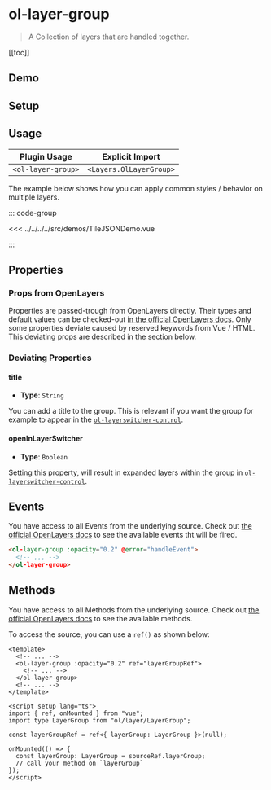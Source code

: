# ol-layer-group

> A Collection of layers that are handled together.

[[toc]]

## Demo

<script setup lang="ts">
import TileJSONDemo from "@demos/TileJSONDemo.vue"
</script>
<ClientOnly>
<TileJSONDemo />
</ClientOnly>

## Setup

<!--@include: ../../layers.plugin.md-->

## Usage

| Plugin Usage       |     Explicit Import     |
| ------------------ | :---------------------: |
| `<ol-layer-group>` | `<Layers.OlLayerGroup>` |

The example below shows how you can apply common styles / behavior on multiple layers.

::: code-group

<<< ../../../../src/demos/TileJSONDemo.vue

:::

## Properties

### Props from OpenLayers

Properties are passed-trough from OpenLayers directly.
Their types and default values can be checked-out [in the official OpenLayers docs](https://openlayers.org/en/latest/apidoc/module-ol_layer_Group-LayerGroup.html).
Only some properties deviate caused by reserved keywords from Vue / HTML.
This deviating props are described in the section below.

### Deviating Properties

#### title

- **Type**: `String`

You can add a title to the group.
This is relevant if you want the group for example to appear in the [`ol-layerswitcher-control`](../../mapcontrols/layerswitcher/index.md).

#### openInLayerSwitcher

- **Type**: `Boolean`

Setting this property, will result in expanded layers within the group in [`ol-layerswitcher-control`](../../mapcontrols/layerswitcher/index.md).

## Events

You have access to all Events from the underlying source.
Check out [the official OpenLayers docs](https://openlayers.org/en/latest/apidoc/module-ol_layer_Group-LayerGroup.html) to see the available events tht will be fired.

```html
<ol-layer-group :opacity="0.2" @error="handleEvent">
  <!-- ... -->
</ol-layer-group>
```

## Methods

You have access to all Methods from the underlying source.
Check out [the official OpenLayers docs](https://openlayers.org/en/latest/apidoc/module-ol_layer_Group-LayerGroup.html) to see the available methods.

To access the source, you can use a `ref()` as shown below:

```vue
<template>
  <!-- ... -->
  <ol-layer-group :opacity="0.2" ref="layerGroupRef">
    <!-- ... -->
  </ol-layer-group>
  <!-- ... -->
</template>

<script setup lang="ts">
import { ref, onMounted } from "vue";
import type LayerGroup from "ol/layer/LayerGroup";

const layerGroupRef = ref<{ layerGroup: LayerGroup }>(null);

onMounted(() => {
  const layerGroup: LayerGroup = sourceRef.layerGroup;
  // call your method on `layerGroup`
});
</script>
```
